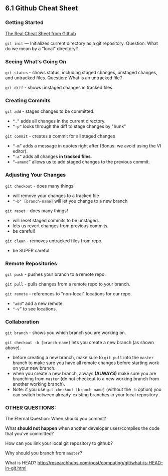## 6.1 Github Cheat Sheet

### Getting Started

[The Real Cheat Sheet from Github](https://github.github.com/training-kit/downloads/github-git-cheat-sheet.pdf)

`git init` — Initializes current directory as a git repository.
Question: What do we mean by a "local" directory?

### Seeing What's Going On

`git status` - shows status, including staged changes, unstaged changes, and untracked files.
Question: What is an untracked file?

`git diff` - shows unstaged changes in tracked files.

### Creating Commits
`git add` - stages changes to be committed.
 - `“.”` adds all changes in the current directory.
 - `“-p”` looks through the diff to stage changes by "hunk"

`git commit` - creates a commit for all staged changes
 - `“-m”` adds a message in quotes right after (Bonus: we avoid using the VI editor).
 - `“-a”` adds all changes **in tracked files**.
 - `“—amend”` allows us to add staged changes to the previous commit.

### Adjusting Your Changes

`git checkout` - does many things!
- will remove your changes to a tracked file
- `"-b" [branch-name]` will let you change to a new branch 

`git reset` - does many things!
 - will reset staged commits to be unstaged.
 - lets us revert changes from previous commits.
 - be careful!
 
 `git clean` - removes untracked files from repo.
 - be SUPER careful.

### Remote Repositories

`git push` - pushes your branch to a remote repo.

`git pull` - pulls changes from a remote repo to your branch.

`git remote` - references to "non-local" locations for our repo.
 - `"add”` add a new remote.
 - `"-v”` to see locations.
 
 ### Collaboration
 
 `git branch` - shows you which branch you are working on.

 `git checkout -b [branch-name]` lets you create a new branch (as shown above).
 - before creating a new branch, make sure to `git pull` into the `master` branch to make sure you have all remote changes before starting work on your new branch.
 - when you create a new branch, always **(ALWAYS)** make sure you are branching from `master` (do not checkout to a new working branch from another working branch).
 - Note: if you use `git checkout [branch-name]` (without the `-b` option) you can switch between already-existing branches in your local repository.



### OTHER QUESTIONS:

The Eternal Question: When should you commit?

What **should not happen** when another developer uses/compiles the code that you've committed?

How can you link your local git repository to github?

Why should you branch from `master`?

What is HEAD? http://researchhubs.com/post/computing/git/what-is-HEAD-in-git.html
